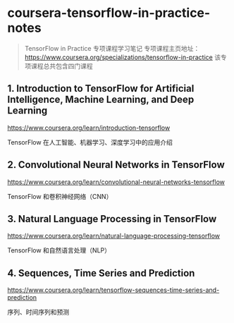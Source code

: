 # coursera-tensorflow-in-practice-notes

> TensorFlow in Practice 专项课程学习笔记
> 专项课程主页地址：https://www.coursera.org/specializations/tensorflow-in-practice
> 该专项课程总共包含四门课程


## 1. Introduction to TensorFlow for Artificial Intelligence, Machine Learning, and Deep Learning

https://www.coursera.org/learn/introduction-tensorflow

TensorFlow 在人工智能、机器学习、深度学习中的应用介绍

## 2. Convolutional Neural Networks in TensorFlow

https://www.coursera.org/learn/convolutional-neural-networks-tensorflow

TensorFlow 和卷积神经网络（CNN）

## 3. Natural Language Processing in TensorFlow

https://www.coursera.org/learn/natural-language-processing-tensorflow

TensorFlow 和自然语言处理（NLP）

## 4. Sequences, Time Series and Prediction

https://www.coursera.org/learn/tensorflow-sequences-time-series-and-prediction

序列、时间序列和预测
